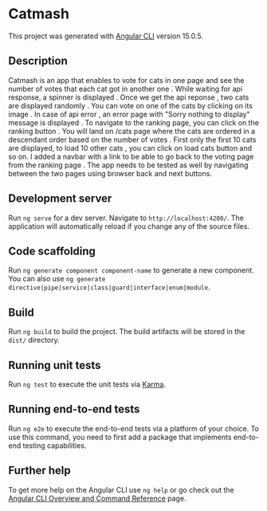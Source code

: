 # Catmash

This project was generated with [Angular CLI](https://github.com/angular/angular-cli) version 15.0.5.

## Description

Catmash is an app that enables to vote for cats in one page and see the number of votes that each cat got in another one . While waiting for api response, a spinner is displayed . Once we get the api reponse , two cats are displayed randomly . You can vote on one of the cats by clicking on its image . In case of api error , an error page with "Sorry nothing to display" message is displayed . To navigate to the ranking page, you can click on the ranking button . You will land on /cats page where the cats are ordered in a descendant order based on the number of votes . First only the first 10 cats are displayed, to load 10 other cats , you can click on load cats button and so on. I added a navbar with a link to be able to go back to the voting page from the ranking page . The app needs to be tested as well by navigating between the two pages using browser back and next buttons.

## Development server

Run `ng serve` for a dev server. Navigate to `http://localhost:4200/`. The application will automatically reload if you change any of the source files.

## Code scaffolding

Run `ng generate component component-name` to generate a new component. You can also use `ng generate directive|pipe|service|class|guard|interface|enum|module`.

## Build

Run `ng build` to build the project. The build artifacts will be stored in the `dist/` directory.

## Running unit tests

Run `ng test` to execute the unit tests via [Karma](https://karma-runner.github.io).

## Running end-to-end tests

Run `ng e2e` to execute the end-to-end tests via a platform of your choice. To use this command, you need to first add a package that implements end-to-end testing capabilities.

## Further help

To get more help on the Angular CLI use `ng help` or go check out the [Angular CLI Overview and Command Reference](https://angular.io/cli) page.
